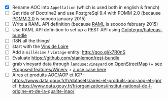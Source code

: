 - [x] Rename AOC into `Appellation` (which is used both in english & french)
- [ ] Get ride of Doctrine2 and use PostgreSql 9.4 with POMM 2.0 (because [POMM 2.0](http://www.pomm-project.org/) is sooooo january 2015)
- [ ] Write a RAML API definition (because [RAML](http://raml.org/) is sooooo february 2015)
- [ ] Use RAML API definition to set up a REST API using [GoIntegro/hateoas-bundle](https://github.com/GoIntegro/hateoas-bundle)
- [ ] i18N all the things!
- [ ] start with the [Vins de Loire](http://www.vinsvaldeloire.fr/SiteGP/FR/)
- [ ] Add a `millésime` / `vintage` entity: http://goo.gl/k7R0nS
- [ ] Evaluate https://github.com/stanlemon/rest-bundle
- [ ] grab vineyard data through [`landuse:vineyard` on OpenStreetMap](http://wiki.openstreetmap.org/wiki/Tag:landuse%3Dvineyard) (+ [see Proposed features/Winery](http://wiki.openstreetmap.org/wiki/Proposed_features/Winery)  + [a use case here](http://wiki.openstreetmap.org/wiki/FR:Tours/POIs_Touristiques)
- [ ] Aires et produits AOC/AOP et IGP : https://www.data.gouv.fr/fr/datasets/aires-et-produits-aoc-aop-et-igp/ cf. https://www.data.gouv.fr/fr/organizations/institut-national-de-l-origine-et-de-la-qualite-inao/
